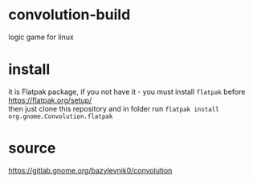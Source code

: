 # convolution-build<br>
logic game for linux<br>
# install<br>
it is Flatpak package, if you not have it - you must install `flatpak` before https://flatpak.org/setup/<br>
then just clone this repository and in folder run `flatpak install org.gnome.Convolution.flatpak`<br>
# source<br>
https://gitlab.gnome.org/bazylevnik0/convolution<br>

